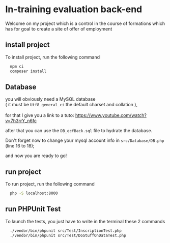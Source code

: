 
# In-training evaluation back-end

Welcome on my project which is a control in the course of formations which has for goal to create a site of offer of employment


## install project

To install project, run the following command

```bash
  npm ci
  composer install
```

## Database
you will obviously need a MySQL database <br>
( it must be `Utf8_general_ci` the default charset and collation ),<br><br>
for that I give you a link to a tuto: 
https://www.youtube.com/watch?v=7h3rrY_n6fc

after that you can use the `DB_ecfBack.sql` file to hydrate the database.

Don't forget now to change your mysql account info in `src/Database/DB.php` (line 16 to 18);

and now you are ready to go!

## run project

To run project, run the following command

```bash
  php -S localhost:8000
```
## run PHPUnit Test
To launch the tests, you just have to write in the terminal these 2 commands
```bash
  ./vendor/bin/phpunit src/Test/InscriptionTest.php
  ./vendor/bin/phpunit src/Test/DoStuffOnDataTest.php
```


